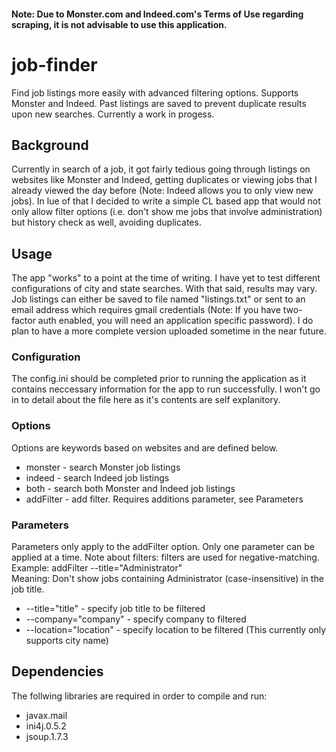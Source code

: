 #### Note: Due to Monster.com and Indeed.com's Terms of Use regarding scraping, it is not advisable to use this application.

job-finder
==========

Find job listings more easily with advanced filtering options. Supports Monster and Indeed.
Past listings are saved to prevent duplicate results upon new searches.
Currently a work in progess.

## Background
Currently in search of a job, it got fairly tedious going through listings on websites like Monster and Indeed, getting duplicates or viewing jobs that I already viewed the day before (Note: Indeed allows you to only view new jobs). In lue of that I decided to write a simple CL based app that would not only allow filter options (i.e. don't show me jobs that involve administration) but history check as well, avoiding duplicates.

## Usage
The app "works" to a point at the time of writing. I have yet to test different configurations of city and state searches. With that said, results may vary. Job listings can either be saved to file named "listings.txt" or sent to an email address which requires gmail credentials (Note: If you have two-factor auth enabled, you will need an application specific password). I do plan to have a more complete version uploaded sometime in the near future.

### Configuration
The config.ini should be completed prior to running the application as it contains neccessary information for the app to run successfully. I won't go in to detail about the file here as it's contents are self explanitory.

### Options
Options are keywords based on websites and are defined below.

- monster - search Monster job listings
- indeed - search Indeed job listings
- both - search both Monster and Indeed job listings
- addFilter - add filter. Requires additions parameter, see Parameters

### Parameters
Parameters only apply to the addFilter option. Only one parameter can be applied at a time.
Note about filters: filters are used for negative-matching.
Example: addFilter --title="Administrator"    
Meaning: Don't show jobs containing Administrator (case-insensitive) in the job title.

- --title="title" - specify job title to be filtered
- --company="company" - specify company to filtered
- --location="location" - specify location to be filtered (This currently only supports city name)

## Dependencies
The follwing libraries are required in order to compile and run:
- javax.mail
- ini4j.0.5.2
- jsoup.1.7.3
